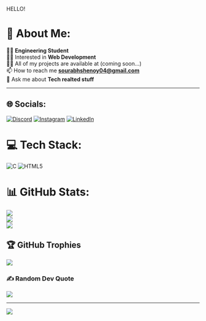 HELLO!

# 💫 About Me:
👨‍🔬 **Engineering Student**<br>👨‍💻 Interested in  **Web Development**<br>👨‍💻 All of my projects are available at (coming soon...)<br>📫 How to reach me **sourabhshenoy04@gmail.com**<br>💬 Ask me about **Tech realted stuff**<br>
<hr>

## 🌐 Socials:
[![Discord](https://img.shields.io/badge/Discord-%237289DA.svg?logo=discord&logoColor=white)](htttps://discord.gg/https://discord.com/invite/sourabh_shenoy#7627) [![Instagram](https://img.shields.io/badge/Instagram-%23E4405F.svg?logo=Instagram&logoColor=white)](https://instagram.com/sourabh.shenoy) [![LinkedIn](https://img.shields.io/badge/LinkedIn-%230077B5.svg?logo=linkedin&logoColor=white)](https://linkedin.com/in/https://www.linkedin.com/in/sourabh-shenoy-4b8781232/) 

# 💻 Tech Stack:
![C](https://img.shields.io/badge/c-%2300599C.svg?style=for-the-badge&logo=c&logoColor=white) ![HTML5](https://img.shields.io/badge/html5-%23E34F26.svg?style=for-the-badge&logo=html5&logoColor=white)
# 📊 GitHub Stats:
![](https://github-readme-stats.vercel.app/api?username=sourabhshenoy04&theme=dark&hide_border=false&include_all_commits=false&count_private=false)<br/>
![](https://github-readme-streak-stats.herokuapp.com/?user=sourabhshenoy04&theme=dark&hide_border=false)<br/>
![](https://github-readme-stats.vercel.app/api/top-langs/?username=sourabhshenoy04&theme=dark&hide_border=false&include_all_commits=false&count_private=false&layout=compact)

## 🏆 GitHub Trophies
![](https://github-profile-trophy.vercel.app/?username=sourabhshenoy04&theme=radical&no-frame=false&no-bg=false&margin-w=4)

### ✍️ Random Dev Quote
![](https://quotes-github-readme.vercel.app/api?type=vetical&theme=radical)

---
[![](https://visitcount.itsvg.in/api?id=sourabhshenoy04&icon=0&color=0)](https://visitcount.itsvg.in)

<!-- Proudly created with GPRM ( https://gprm.itsvg.in ) -->
